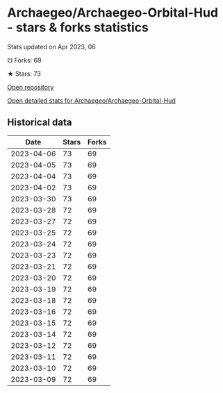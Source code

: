 # Archaegeo/Archaegeo-Orbital-Hud - stars & forks statistics

Stats updated on Apr 2023, 06

☋ Forks: 69

★ Stars: 73

[Open repository](https://github.com/Archaegeo/Archaegeo-Orbital-Hud)

[Open detailed stats for Archaegeo/Archaegeo-Orbital-Hud](https://reviewgithub.com/rep/Archaegeo/Archaegeo-Orbital-Hud)

## Historical data
| Date | Stars | Forks |
|------|-------|-------|
| 2023-04-06 | 73 | 69 | 
| 2023-04-05 | 73 | 69 | 
| 2023-04-04 | 73 | 69 | 
| 2023-04-02 | 73 | 69 | 
| 2023-03-30 | 73 | 69 | 
| 2023-03-28 | 72 | 69 | 
| 2023-03-27 | 72 | 69 | 
| 2023-03-25 | 72 | 69 | 
| 2023-03-24 | 72 | 69 | 
| 2023-03-23 | 72 | 69 | 
| 2023-03-21 | 72 | 69 | 
| 2023-03-20 | 72 | 69 | 
| 2023-03-19 | 72 | 69 | 
| 2023-03-18 | 72 | 69 | 
| 2023-03-16 | 72 | 69 | 
| 2023-03-15 | 72 | 69 | 
| 2023-03-14 | 72 | 69 | 
| 2023-03-12 | 72 | 69 | 
| 2023-03-11 | 72 | 69 | 
| 2023-03-10 | 72 | 69 | 
| 2023-03-09 | 72 | 69 | 

